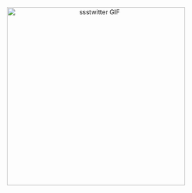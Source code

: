 <div align="center">
  <img src="img/ssstwitter.com_1761385365098.gif" alt="ssstwitter GIF" width="400px" />
</div>
